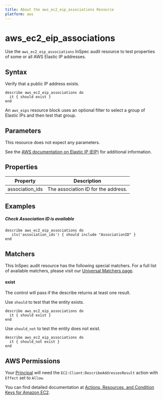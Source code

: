 ```yaml
---
title: About the aws_ec2_eip_associations Resource
platform: aws
---
```


# aws_ec2_eip_associations

Use the `aws_ec2_eip_associations` InSpec audit resource to test properties of some or all AWS Elastic IP addresses.

## Syntax

Verify that a public IP address exists.

    describe aws_ec2_eip_associations do
      it { should exist }
    end

An `aws_eips` resource block uses an optional filter to select a group of Elastic IPs and then test that group.

## Parameters

This resource does not expect any parameters.

See the [AWS documentation on Elastic IP (EIP)](https://docs.aws.amazon.com/AWSCloudFormation/latest/UserGuide/aws-properties-ec2-eip.html) for additional information.

## Properties

| Property | Description|
| --- | --- |
| association_ids | The association ID for the address. |

## Examples

##### Check Association ID is available
    describe aws_ec2_eip_associations do
       its('association_ids') { should include "AssociationID" }
    end

## Matchers

This InSpec audit resource has the following special matchers. For a full list of available matchers, please visit our [Universal Matchers page](https://www.inspec.io/docs/reference/matchers/).

#### exist

The control will pass if the describe returns at least one result.

Use `should` to test that the entity exists.

    describe aws_ec2_eip_associations do
      it { should exist }
    end

Use `should_not` to test the entity does not exist.

    describe aws_ec2_eip_associations do
      it { should_not exist }
    end

## AWS Permissions

Your [Principal](https://docs.aws.amazon.com/IAM/latest/UserGuide/intro-structure.html#intro-structure-principal) will need the `EC2:Client:DescribeAddressesResult` action with `Effect` set to `Allow`.

You can find detailed documentation at [Actions, Resources, and Condition Keys for Amazon EC2](https://docs.aws.amazon.com/IAM/latest/UserGuide/list_amazonec2.html).
